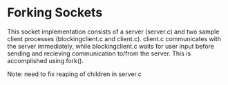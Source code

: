 # Forking Sockets

This socket implementation consists of a server (server.c) and two sample client processes (blockingclient.c and client.c). client.c communicates with the server immediately, while blockingclient.c waits for user input before sending and recieving communication to/from the server. This is accomplished using fork(). 

Note: need to fix reaping of children in server.c
